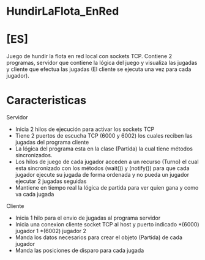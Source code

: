 # HundirLaFlota_EnRed
# [ES]
Juego de hundir la flota en red local con sockets TCP.
Contiene 2 programas, servidor que contiene la lógica del juego y visualiza las jugadas y cliente que efectua las jugadas 
(El cliente se ejecuta una vez para cada jugador).

# Caracteristicas
Servidor
* Inicia 2 hilos de ejecución para activar los sockets TCP
* Tiene 2 puertos de escucha TCP (6000 y 6002) los cuales reciben las jugadas del programa cliente
* La lógica del programa esta en la clase (Partida) la cual tiene métodos sincronizados.
* Los hilos de juego de cada jugador acceden a un recurso (Turno) el cual esta sincronizado con los métodos (wait()) y (notify())
para que cada jugador ejecute su jugada de forma ordenada y no pueda un jugador ejecutar 2 jugadas seguidas
* Mantiene en tiempo real la lógica de partida para ver quien gana y como va cada jugada

Cliente
* Inicia 1 hilo para el envio de jugadas al programa servidor
* Inicia una conexion cliente socket TCP al host y puerto indicado 
    *(6000) jugador 1
    *(6002) jugador 2
* Manda los datos necesarios para crear el objeto (Partida) de cada jugador
* Manda las posiciones de disparo para cada jugada
